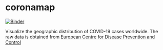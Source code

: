 # coronamap

[![Binder](https://mybinder.org/badge_logo.svg)](https://mybinder.org/v2/gh/andersle/coronamap/master?filepath=corona_map.ipynb)

Visualize the geographic distribution of COVID-19 cases worldwide. The raw
data is obtained from 
[European Centre for Disease Prevention and Control](https://www.ecdc.europa.eu/en/publications-data/download-todays-data-geographic-distribution-covid-19-cases-worldwide)
